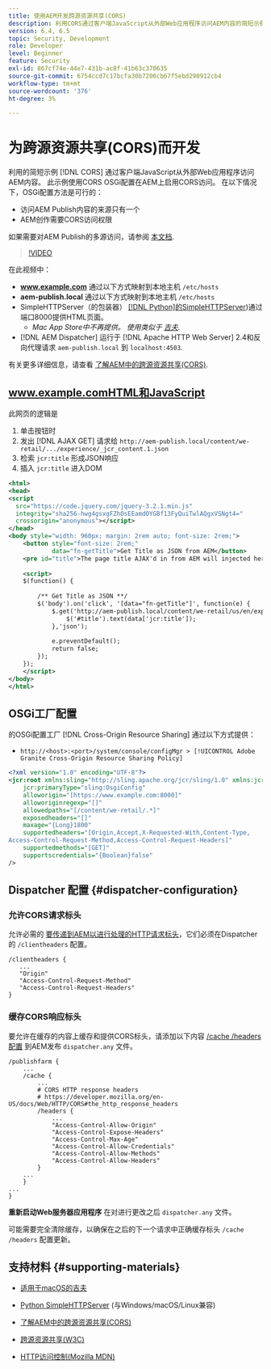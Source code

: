 ```yaml
---
title: 使用AEM开发跨源资源共享(CORS)
description: 利用CORS通过客户端JavaScript从外部Web应用程序访问AEM内容的简短示例。
version: 6.4, 6.5
topic: Security, Development
role: Developer
level: Beginner
feature: Security
exl-id: 867cf74e-44e7-431b-ac8f-41b63c370635
source-git-commit: 6754ccd7c17bcfa30b7200cb67f5ebd290912cb4
workflow-type: tm+mt
source-wordcount: '376'
ht-degree: 3%

---
```


# 为跨源资源共享(CORS)而开发

利用的简短示例 [!DNL CORS] 通过客户端JavaScript从外部Web应用程序访问AEM内容。 此示例使用CORS OSGi配置在AEM上启用CORS访问。 在以下情况下，OSGi配置方法是可行的：

+ 访问AEM Publish内容的来源只有一个
+ AEM创作需要CORS访问权限

如果需要对AEM Publish的多源访问，请参阅 [本文档](https://experienceleague.adobe.com/docs/experience-manager-learn/getting-started-with-aem-headless/deployments/configurations/cors.html?lang=en#dispatcher-configuration).

>[!VIDEO](https://video.tv.adobe.com/v/18837?quality=12&learn=on)

在此视频中：

* **www.example.com** 通过以下方式映射到本地主机 `/etc/hosts`
* **aem-publish.local** 通过以下方式映射到本地主机 `/etc/hosts`
* SimpleHTTPServer（的包装器） [[!DNL Python]的SimpleHTTPServer](https://docs.python.org/2/library/simplehttpserver.html))通过端口8000提供HTML页面。
   * _Mac App Store中不再提供。 使用类似于 [吉夫](https://apps.apple.com/us/app/jeeves-local-http-server/id980824182?mt=12)._
* [!DNL AEM Dispatcher] 运行于 [!DNL Apache HTTP Web Server] 2.4和反向代理请求 `aem-publish.local` 到 `localhost:4503`.

有关更多详细信息，请查看 [了解AEM中的跨源资源共享(CORS)](./understand-cross-origin-resource-sharing.md).

## www.example.comHTML和JavaScript

此网页的逻辑是

1. 单击按钮时
1. 发出 [!DNL AJAX GET] 请求给 `http://aem-publish.local/content/we-retail/.../experience/_jcr_content.1.json`
1. 检索 `jcr:title` 形成JSON响应
1. 插入 `jcr:title` 进入DOM

```xml
<html>
<head>
<script
  src="https://code.jquery.com/jquery-3.2.1.min.js"
  integrity="sha256-hwg4gsxgFZhOsEEamdOYGBf13FyQuiTwlAQgxVSNgt4="
  crossorigin="anonymous"></script>   
</head>
<body style="width: 960px; margin: 2rem auto; font-size: 2rem;">
    <button style="font-size: 2rem;"
            data="fn-getTitle">Get Title as JSON from AEM</button>
    <pre id="title">The page title AJAX'd in from AEM will injected here</pre>
    
    <script>
    $(function() { 
        
        /** Get Title as JSON **/
        $('body').on('click', '[data="fn-getTitle"]', function(e) { 
            $.get('http://aem-publish.local/content/we-retail/us/en/experience/_jcr_content.1.json', function(data) {
                $('#title').text(data['jcr:title']);
            },'json');
            
            e.preventDefault();
            return false;
        });
    });
    </script>
</body>
</html>
```

## OSGi工厂配置

的OSGi配置工厂 [!DNL Cross-Origin Resource Sharing] 通过以下方式提供：

* `http://<host>:<port>/system/console/configMgr > [!UICONTROL Adobe Granite Cross-Origin Resource Sharing Policy]`

```xml
<?xml version="1.0" encoding="UTF-8"?>
<jcr:root xmlns:sling="http://sling.apache.org/jcr/sling/1.0" xmlns:jcr="http://www.jcp.org/jcr/1.0"
    jcr:primaryType="sling:OsgiConfig"
    alloworigin="[https://www.example.com:8000]"
    alloworiginregexp="[]"
    allowedpaths="[/content/we-retail/.*]"
    exposedheaders="[]"
    maxage="{Long}1800"
    supportedheaders="[Origin,Accept,X-Requested-With,Content-Type,
Access-Control-Request-Method,Access-Control-Request-Headers]"
    supportedmethods="[GET]"
    supportscredentials="{Boolean}false"
/>
```

## Dispatcher 配置 {#dispatcher-configuration}

### 允许CORS请求标头

允许必需的 [要传递到AEM以进行处理的HTTP请求标头](https://experienceleague.adobe.com/docs/experience-manager-dispatcher/using/configuring/dispatcher-configuration.html?lang=en#specifying-the-http-headers-to-pass-through-clientheaders)，它们必须在Dispatcher的 `/clientheaders` 配置。

```
/clientheaders {
   ...
   "Origin"
   "Access-Control-Request-Method"
   "Access-Control-Request-Headers"
}
```

### 缓存CORS响应标头

要允许在缓存的内容上缓存和提供CORS标头，请添加以下内容 [/cache /headers配置](https://experienceleague.adobe.com/docs/experience-manager-dispatcher/using/configuring/dispatcher-configuration.html?lang=zh-Hans#caching-http-response-headers) 到AEM发布 `dispatcher.any` 文件。

```
/publishfarm {
    ...
    /cache {
        ...
        # CORS HTTP response headers
        # https://developer.mozilla.org/en-US/docs/Web/HTTP/CORS#the_http_response_headers
        /headers {
            ...
            "Access-Control-Allow-Origin"
            "Access-Control-Expose-Headers"
            "Access-Control-Max-Age"
            "Access-Control-Allow-Credentials"
            "Access-Control-Allow-Methods"
            "Access-Control-Allow-Headers"
        }
    ...
    }
...
}
```

**重新启动Web服务器应用程序** 在对进行更改之后 `dispatcher.any` 文件。

可能需要完全清除缓存，以确保在之后的下一个请求中正确缓存标头 `/cache /headers` 配置更新。

## 支持材料 {#supporting-materials}

* [适用于macOS的吉夫](https://apps.apple.com/us/app/jeeves-local-http-server/id980824182?mt=12)
* [Python SimpleHTTPServer](https://docs.python.o:qrg/2/library/simplehttpserver.html) (与Windows/macOS/Linux兼容)

* [了解AEM中的跨源资源共享(CORS)](./understand-cross-origin-resource-sharing.md)
* [跨源资源共享(W3C)](https://www.w3.org/TR/cors/)
* [HTTP访问控制(Mozilla MDN)](https://developer.mozilla.org/en-US/docs/Web/HTTP/Access_control_CORS)
